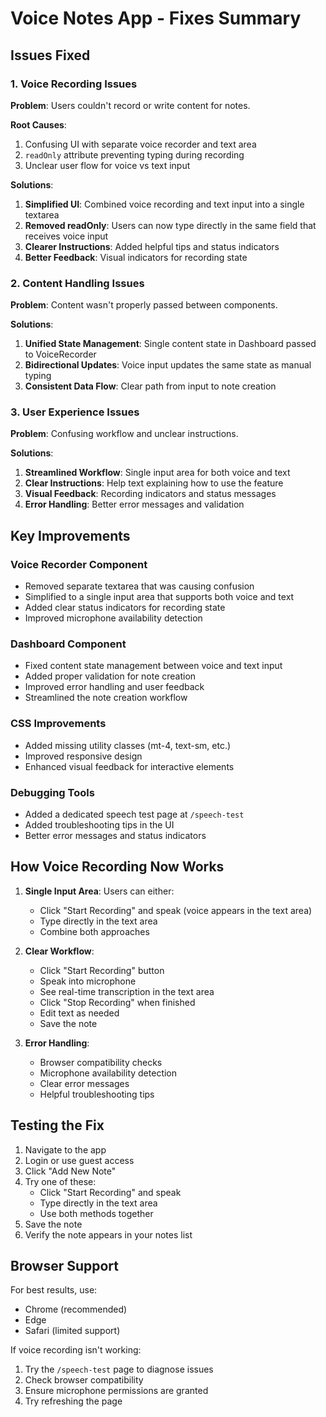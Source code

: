 # Voice Notes App - Fixes Summary

## Issues Fixed

### 1. Voice Recording Issues
**Problem**: Users couldn't record or write content for notes.

**Root Causes**:
1. Confusing UI with separate voice recorder and text area
2. `readOnly` attribute preventing typing during recording
3. Unclear user flow for voice vs text input

**Solutions**:
1. **Simplified UI**: Combined voice recording and text input into a single textarea
2. **Removed readOnly**: Users can now type directly in the same field that receives voice input
3. **Clearer Instructions**: Added helpful tips and status indicators
4. **Better Feedback**: Visual indicators for recording state

### 2. Content Handling Issues
**Problem**: Content wasn't properly passed between components.

**Solutions**:
1. **Unified State Management**: Single content state in Dashboard passed to VoiceRecorder
2. **Bidirectional Updates**: Voice input updates the same state as manual typing
3. **Consistent Data Flow**: Clear path from input to note creation

### 3. User Experience Issues
**Problem**: Confusing workflow and unclear instructions.

**Solutions**:
1. **Streamlined Workflow**: Single input area for both voice and text
2. **Clear Instructions**: Help text explaining how to use the feature
3. **Visual Feedback**: Recording indicators and status messages
4. **Error Handling**: Better error messages and validation

## Key Improvements

### Voice Recorder Component
- Removed separate textarea that was causing confusion
- Simplified to a single input area that supports both voice and text
- Added clear status indicators for recording state
- Improved microphone availability detection

### Dashboard Component
- Fixed content state management between voice and text input
- Added proper validation for note creation
- Improved error handling and user feedback
- Streamlined the note creation workflow

### CSS Improvements
- Added missing utility classes (mt-4, text-sm, etc.)
- Improved responsive design
- Enhanced visual feedback for interactive elements

### Debugging Tools
- Added a dedicated speech test page at `/speech-test`
- Added troubleshooting tips in the UI
- Better error messages and status indicators

## How Voice Recording Now Works

1. **Single Input Area**: Users can either:
   - Click "Start Recording" and speak (voice appears in the text area)
   - Type directly in the text area
   - Combine both approaches

2. **Clear Workflow**:
   - Click "Start Recording" button
   - Speak into microphone
   - See real-time transcription in the text area
   - Click "Stop Recording" when finished
   - Edit text as needed
   - Save the note

3. **Error Handling**:
   - Browser compatibility checks
   - Microphone availability detection
   - Clear error messages
   - Helpful troubleshooting tips

## Testing the Fix

1. Navigate to the app
2. Login or use guest access
3. Click "Add New Note"
4. Try one of these:
   - Click "Start Recording" and speak
   - Type directly in the text area
   - Use both methods together
5. Save the note
6. Verify the note appears in your notes list

## Browser Support

For best results, use:
- Chrome (recommended)
- Edge
- Safari (limited support)

If voice recording isn't working:
1. Try the `/speech-test` page to diagnose issues
2. Check browser compatibility
3. Ensure microphone permissions are granted
4. Try refreshing the page